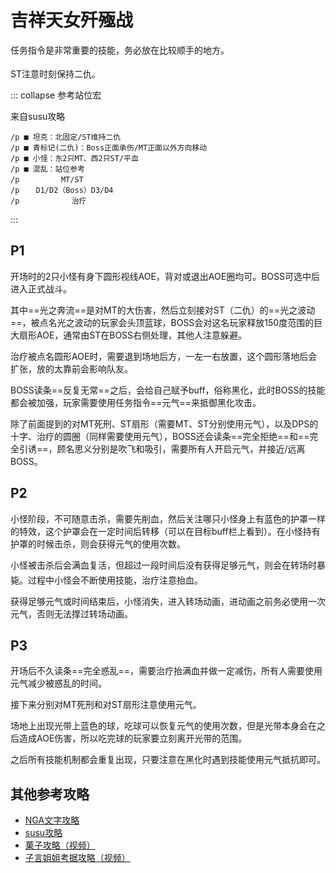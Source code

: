 # 吉祥天女歼殛战

任务指令<Status :id="1290" name="元气" />是非常重要的技能，务必放在比较顺手的地方。

<img class="no-zoom sm-icon" :src="$withBase('/images/jobs/tank.png')" height="20">ST注意时刻保持二仇。

::: collapse 参考站位宏

来自susu攻略

```
/p ■ 坦克：北固定/ST维持二仇
/p ■ 青标记(二仇)：Boss正面承伤/MT正面以外方向移动
/p ■ 小怪：东2只MT、西2只ST/平血
/p ■ 混乱：站位参考
/p 　　　　　MT/ST
/p 　 D1/D2（Boss）D3/D4
/p 　 　　 　  治疗
```
:::

## P1

开场时的2只小怪有身下圆形视线AOE，背对或退出AOE圈均可。BOSS可选中后进入正式战斗。

其中==光之奔流==是对MT的大伤害，然后立刻接对ST（二仇）的==光之波动==，被点名光之波动的玩家会头顶蓝球，BOSS会对这名玩家释放150度范围的巨大扇形AOE，通常由ST在BOSS右侧处理，其他人注意躲避。

治疗被点名圆形AOE时，需要退到场地后方，一左一右放置，这个圆形落地后会扩张，放的太靠前会影响队友。

BOSS读条==反复无常==之后，会给自己赋予<Status :id="1332" name="反复无常" />buff，俗称黑化，此时BOSS的技能都会被加强，玩家需要使用任务指令==元气==来抵御黑化攻击。

除了前面提到的对MT死刑、ST扇形（需要MT、ST分别使用元气），以及DPS的十字、治疗的圆圈（同样需要使用元气），BOSS还会读条==完全拒绝==和==完全引诱==，顾名思义分别是吹飞和吸引，需要所有人开启元气，并接近/远离BOSS。

## P2

小怪阶段，不可随意击杀，需要先削血，然后关注哪只小怪身上有蓝色的护罩一样的特效，这个护罩会在一定时间后转移（可以在目标buff栏上看到）。在小怪持有护罩的时候击杀，则会获得元气的使用次数。

小怪被击杀后会满血复活，但超过一段时间后没有获得足够元气，则会在转场时暴毙。过程中小怪会不断使用技能，<img class="no-zoom sm-icon" :src="$withBase('/images/jobs/healer.png')" height="20">治疗注意抬血。

获得足够元气或时间结束后，小怪消失，进入转场动画，进动画之前务必使用一次元气，否则无法撑过转场动画。

## P3

开场后不久读条==完全惑乱==，需要治疗抬满血并做一定减伤，所有人需要使用元气减少被惑乱的时间。

接下来分别对MT死刑和对ST扇形注意使用元气。

场地上出现光带上蓝色的球，吃球可以恢复元气的使用次数，但是光带本身会在之后造成AOE伤害，所以吃完球的玩家要立刻离开光带的范围。

之后所有技能机制都会重复出现，只要注意在黑化时遇到技能使用元气抵抗即可。

## 其他参考攻略

* [NGA文字攻略](https://bbs.nga.cn/read.php?tid=11860523)
* [susu攻略](https://www.ffxiv.cn/detail/article/292)
* [菓子攻略（视频）](https://www.bilibili.com/video/av14544683/)
* [子言姐姐考据攻略（视频）](https://www.bilibili.com/video/av12814098/)